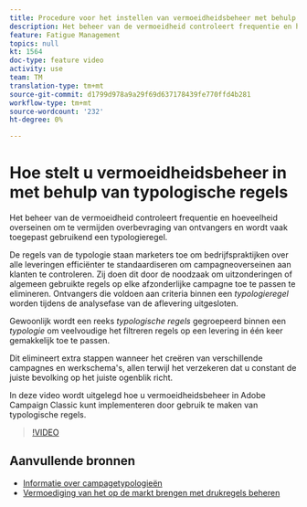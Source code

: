 ```yaml
---
title: Procedure voor het instellen van vermoeidheidsbeheer met behulp van typologische regels in Adobe Campaign Classic
description: Het beheer van de vermoeidheid controleert frequentie en hoeveelheid overseinen om te vermijden overbevraging van ontvangers en wordt vaak toegepast gebruikend een typologieregel. In deze video wordt uitgelegd hoe u vermoeidheidsbeheer in Adobe Campaign Classic kunt implementeren door gebruik te maken van typologische regels.
feature: Fatigue Management
topics: null
kt: 1564
doc-type: feature video
activity: use
team: TM
translation-type: tm+mt
source-git-commit: d1799d978a9a29f69d637178439fe770ffd4b281
workflow-type: tm+mt
source-wordcount: '232'
ht-degree: 0%

---
```



# Hoe stelt u vermoeidheidsbeheer in met behulp van typologische regels

Het beheer van de vermoeidheid controleert frequentie en hoeveelheid overseinen om te vermijden overbevraging van ontvangers en wordt vaak toegepast gebruikend een typologieregel.

De regels van de typologie staan marketers toe om bedrijfspraktijken over alle leveringen efficiënter te standaardiseren om campagneoverseinen aan klanten te controleren. Zij doen dit door de noodzaak om uitzonderingen of algemeen gebruikte regels op elke afzonderlijke campagne toe te passen te elimineren. Ontvangers die voldoen aan criteria binnen een *typologieregel* worden tijdens de analysefase van de aflevering uitgesloten.

Gewoonlijk wordt een reeks *typologische regels* gegroepeerd binnen een *typologie* om veelvoudige het filtreren regels op een levering in één keer gemakkelijk toe te passen.

Dit elimineert extra stappen wanneer het creëren van verschillende campagnes en werkschema&#39;s, allen terwijl het verzekeren dat u constant de juiste bevolking op het juiste ogenblik richt.

In deze video wordt uitgelegd hoe u vermoeidheidsbeheer in Adobe Campaign Classic kunt implementeren door gebruik te maken van typologische regels.

>[!VIDEO](https://video.tv.adobe.com/v/25090?quality=12)

## Aanvullende bronnen

* [Informatie over campagetypologieën](https://docs.adobe.com/content/help/en/campaign-classic/using/orchestrating-campaigns/campaign-optimization/about-campaign-typologies.html)
* [Vermoediging van het op de markt brengen met drukregels beheren](https://docs.adobe.com/content/help/en/campaign-classic/using/orchestrating-campaigns/campaign-optimization/pressure-rules.html)

